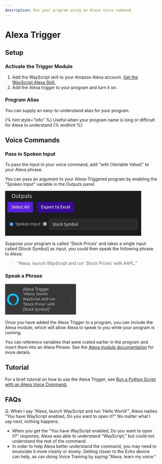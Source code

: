 ```yaml
---
description: Run your program using an Alexa voice command
---
```


# Alexa Trigger

## Setup

### Activate the Trigger Module

1. Add the WayScript skill to your Amazon Alexa account. [Get the WayScript Alexa Skill.](https://www.amazon.com/gp/product/B07QXXG32B)
2. Add the Alexa trigger to your program and turn it on.

### Program Alias

You can supply an easy-to-understand alias for your program.

{% hint style="info" %}
Useful when your program name is long or difficult for Alexa to understand
{% endhint %}

## Voice Commands

### Pass in Spoken Input

To pass the input in your voice command, add "with \[Variable Value\]" to your Alexa phrase.

You can pass an argument to your Alexa-Triggered program by enabling the "Spoken Input" variable in the Outputs panel.

![](../.gitbook/assets/alexa_output.png)

Suppose your program is called 'Stock Prices' and takes a single input called \[Stock Symbol\] as input, you could then speak the following phrase to Alexa:

> "Alexa, launch WayScript and run 'Stock Prices' with AAPL."

### Speak a Phrase

![](../.gitbook/assets/alexa_trigger_with_input.png)

Once you have added the Alexa Trigger to a program, you can include the Alexa module, which will allow Alexa to speak to you while your program is running.

You can reference variables that were crated earlier in the program and insert them into an Alexa Phrase. See the [Alexa module documentation](../modules/alexa.md) for more details.

## Tutorial

For a brief tutorial on how to use the Alexa Trigger, see [Run a Python Script with an Alexa Voice Command.](https://wayscript.com/blog_entry/36)

## FAQs

Q. When I say "Alexa, launch WayScript and run 'Hello World'", Alexa replies "You have WayScript enabled, Do you want to open it?" No matter what I say next, nothing happens. 

* When you get the "You have WayScript enabled, Do you want to open it?" response, Alexa was able to understand "WayScript," but could not understand the rest of the command. 
* In order to help Alexa better understand the command, you may need to enunciate it more clearly or slowly. Getting closer to the Echo device can help, as can doing Voice Training by saying "Alexa, learn my voice."



